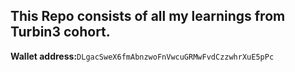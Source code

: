 ## This Repo consists of all my learnings from Turbin3 cohort.

**Wallet address:**`DLgacSweX6fmAbnzwoFnVwcuGRMwFvdCzzwhrXuE5pPc`
